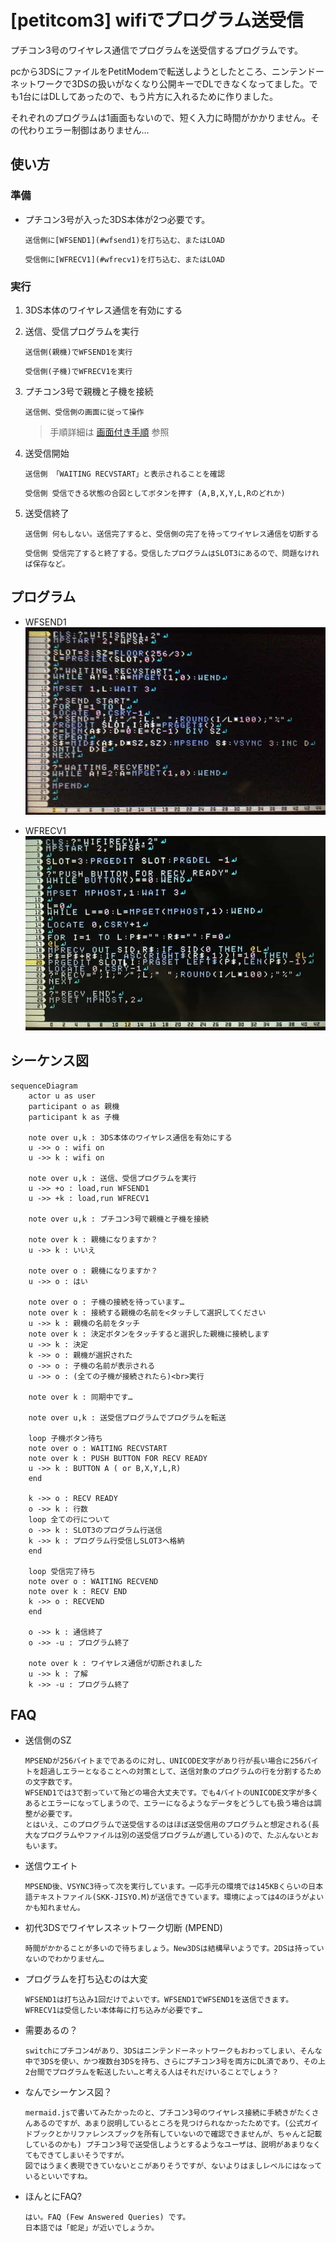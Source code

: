 # [petitcom3] wifiでプログラム送受信

プチコン3号のワイヤレス通信でプログラムを送受信するプログラムです。

pcから3DSにファイルをPetitModemで転送しようとしたところ、ニンテンドーネットワークで3DSの扱いがなくなり公開キーでDLできなくなってました。でも1台にはDLしてあったので、もう片方に入れるために作りました。

それぞれのプログラムは1画面もないので、短く入力に時間がかかりません。その代わりエラー制御はありません…

## 使い方

### 準備
* プチコン3号が入った3DS本体が2つ必要です。

    ```
    送信側に[WFSEND1](#wfsend1)を打ち込む、またはLOAD
    ```
    ```
    受信側に[WFRECV1](#wfrecv1)を打ち込む、またはLOAD
    ```

### 実行

1. 3DS本体のワイヤレス通信を有効にする

1. 送信、受信プログラムを実行
    ```
    送信側(親機)でWFSEND1を実行
    ```
    ```
    受信側(子機)でWFRECV1を実行
    ```

1. プチコン3号で親機と子機を接続
    ```
    送信側、受信側の画面に従って操作
    ```
    > 手順詳細は [画面付き手順](./ptcm3_ConnectHostClient.md) 参照

1. 送受信開始
    ```
    送信側 「WAITING RECVSTART」と表示されることを確認
    ```
    ```
    受信側 受信できる状態の合図としてボタンを押す (A,B,X,Y,L,Rのどれか)
    ```

1. 送受信終了
    ```
    送信側 何もしない。送信完了すると、受信側の完了を待ってワイヤレス通信を切断する
    ```
    ```
    受信側 受信完了すると終了する。受信したプログラムはSLOT3にあるので、問題なければ保存など。
    ```

## プログラム

* WFSEND1 <a name="wfsend1"></a>
![WFSEND1](images/WFSEND1.jpg)

* WFRECV1 <a name="wfrecv1"></a>
![WFRECV1](images/WFRECV1.jpg)

## シーケンス図
```mermaid
sequenceDiagram
    actor u as user
    participant o as 親機
    participant k as 子機

    note over u,k : 3DS本体のワイヤレス通信を有効にする
    u ->> o : wifi on
    u ->> k : wifi on

    note over u,k : 送信、受信プログラムを実行
    u ->> +o : load,run WFSEND1
    u ->> +k : load,run WFRECV1

    note over u,k : プチコン3号で親機と子機を接続

    note over k : 親機になりますか？
    u ->> k : いいえ

    note over o : 親機になりますか？
    u ->> o : はい

    note over o : 子機の接続を待っています…
    note over k : 接続する親機の名前を<タッチして選択してください
    u ->> k : 親機の名前をタッチ
    note over k : 決定ボタンをタッチすると選択した親機に接続します
    u ->> k : 決定
    k ->> o : 親機が選択された
    o ->> o : 子機の名前が表示される
    u ->> o : (全ての子機が接続されたら)<br>実行

    note over k : 同期中です…

    note over u,k : 送受信プログラムでプログラムを転送

    loop 子機ボタン待ち
    note over o : WAITING RECVSTART
    note over k : PUSH BUTTON FOR RECV READY
    u ->> k : BUTTON A ( or B,X,Y,L,R)
    end

    k ->> o : RECV READY
    o ->> k : 行数
    loop 全ての行について
    o ->> k : SLOT3のプログラム行送信
    k ->> k : プログラム行受信しSLOT3へ格納
    end

    loop 受信完了待ち
    note over o : WAITING RECVEND
    note over k : RECV END
    k ->> o : RECVEND
    end

    o ->> k : 通信終了
    o ->> -u : プログラム終了

    note over k : ワイヤレス通信が切断されました
    u ->> k : 了解
    k ->> -u : プログラム終了

```

## FAQ
* 送信側のSZ
    ```
    MPSENDが256バイトまでであるのに対し、UNICODE文字があり行が長い場合に256バイトを超過しエラーとなることへの対策として、送信対象のプログラムの行を分割するための文字数です。
    WFSEND1では3で割っていて殆どの場合大丈夫です。でも4バイトのUNICODE文字が多くあるとエラーになってしまうので、エラーになるようなデータをどうしても扱う場合は調整が必要です。
    とはいえ、このプログラムで送受信するのはほぼ送受信用のプログラムと想定される(長大なプログラムやファイルは別の送受信プログラムが適している)ので、たぶんないとおもいます。
    ```
* 送信ウエイト
    ```
    MPSEND後、VSYNC3待って次を実行しています。一応手元の環境では145KBくらいの日本語テキストファイル(SKK-JISYO.M)が送信できています。環境によっては4のほうがよいかも知れません。
    ```
* 初代3DSでワイヤレスネットワーク切断 (MPEND)
    ```
    時間がかかることが多いので待ちましょう。New3DSは結構早いようです。2DSは持っていないのでわかりません…
    ```
* プログラムを打ち込むのは大変
    ```
    WFSEND1は打ち込み1回だけでよいです。WFSEND1でWFSEND1を送信できます。
    WFRECV1は受信したい本体毎に打ち込みが必要です…
    ```
* 需要あるの？
    ```
    switchにプチコン4があり、3DSはニンテンドーネットワークもおわってしまい、そんな中で3DSを使い、かつ複数台3DSを持ち、さらにプチコン3号を両方にDL済であり、その上2台間でプログラムを転送したい…と考える人はそれだけいることでしょう？
    ```
* なんでシーケンス図？
    ```
    mermaid.jsで書いてみたかったのと、プチコン3号のワイヤレス接続に手続きがたくさんあるのですが、あまり説明しているところを見つけられなかったためです。(公式ガイドブックとかリファレンスブックを所有していないので確認できませんが、ちゃんと記載しているのかも) プチコン3号で送受信しようとするようなユーザは、説明があまりなくてもできてしまいそうですが。
    図ではうまく表現できていないとこがありそうですが、ないよりはましレベルにはなっているといいですね。
    ```
* ほんとにFAQ?
    ```
    はい。FAQ (Few Answered Queries) です。
    日本語では「蛇足」が近いでしょうか。
    ```